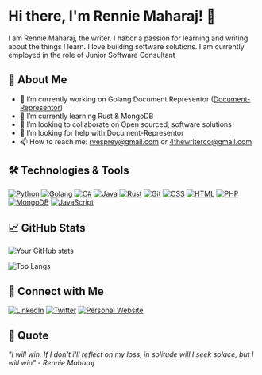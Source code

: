 # Hi there, I'm Rennie Maharaj! 👋

I am Rennie Maharaj, the writer. I habor a passion for learning and writing about the things I learn. I love building software solutions. I am currently employed in the role of Junior Software Consultant

## 🚀 About Me

- 🔭 I’m currently working on Golang Document Representor ([Document-Representor](https://github.com/renniemaharaj/Document-Representor))
- 🌱 I’m currently learning Rust & MongoDB
- 👯 I’m looking to collaborate on Open sourced, software solutions
- 🤔 I’m looking for help with Document-Representor
- 📫 How to reach me: rvesprey@gmail.com or 4thewriterco@gmail.com

## 🛠️ Technologies & Tools

[![Python](https://img.shields.io/badge/python-3.11-blue?style=flat&logo=python)](https://www.python.org/)
[![Golang](https://img.shields.io/badge/go-1.21-green?style=flat&logo=go)](https://go.dev/)
[![C#](https://img.shields.io/badge/c%23-11.0-orange?style=flat&logo=C%23)](https://dotnet.microsoft.com/)
[![Java](https://img.shields.io/badge/java-17-brightgreen?style=flat&logo=java)](https://www.oracle.com/java/)
[![Rust](https://img.shields.io/badge/rust-1.74-purple?style=flat&logo=rust)](https://www.rust-lang.org/)
[![Git](https://img.shields.io/badge/git-%F?style=flat&logo=git)](https://github.com)
[![CSS](https://img.shields.io/badge/css-latest-blueviolet?style=flat&logo=css3)](https://developer.mozilla.org/en-US/docs/Web/CSS)
[![HTML](https://img.shields.io/badge/html-5.4-yellow?style=flat&logo=html5)](https://developer.mozilla.org/en-US/docs/Web/HTML)
[![PHP](https://img.shields.io/badge/php-8.2-violet?style=flat&logo=php)](https://www.php.net/)
[![MongoDB](https://img.shields.io/badge/mongodb-6.1-darkgreen?style=flat&logo=mongodb)](https://www.mongodb.com/)
[![JavaScript](https://img.shields.io/badge/-JavaScript-333333?style=flat&logo=javascript)](https://www.javascript.com/)

## 📈 GitHub Stats

![Your GitHub stats](https://github-readme-stats.vercel.app/api?username=renniemaharaj&show_icons=true&hide_border=true&theme=radical)

![Top Langs](https://github-readme-stats.vercel.app/api/top-langs/?username=renniemaharaj&layout=compact&theme=radical&hide_border=true)

## 🔗 Connect with Me

[![LinkedIn](https://img.shields.io/badge/-LinkedIn-333333?style=flat&logo=linkedin)](https://linkedin.com/in/renniemaharaj)
[![Twitter](https://img.shields.io/badge/-Twitter-333333?style=flat&logo=twitter)](https://twitter.com/irenniemaharaj)
[![Personal Website](https://img.shields.io/badge/-Website-333333?style=flat&logo=google-chrome)](https://thewriterco.com)

<!--## 💼 Featured Projects

### [Project 1](project link)
**Description:** A brief description of Project 1 and what it does.

**Technologies Used:** JavaScript, HTML, CSS

### [Project 2](project link)
**Description:** A brief description of Project 2 and what it does.

**Technologies Used:** Python, Flask, SQLAlchemy

### [Project 3](project link)
**Description:** A brief description of Project 3 and what it does.

**Technologies Used:** Node.js, Express, MongoDB

## 📜 Blog Posts

- [Post Title 1](blog link)
- [Post Title 2](blog link)
- [Post Title 3](blog link)

## 🏆 Achievements

- Achievement 1
- Achievement 2
- Achievement 3-->

<!--## 🎓 Education

- **[Your Degree]** in [Your Field] from [Your University] (Year)

## 📅 Recent Activity-->

<!--START_SECTION:activity
1. ❗️ Closed issue [#1](https://github.com/yourusername/reponame/issues/1) in [renniemaharaj/reponame](https://github.com/yourusername/reponame)
2. 🎉 Merged PR [#2](https://github.com/yourusername/reponame/pull/2) in [renniemaharaj/reponame](https://github.com/yourusername/reponame)
3. 💪 Opened PR [#3](https://github.com/yourusername/reponame/pull/3) in [renniemaharaj/reponame](https://github.com/yourusername/reponame)
<!--END_SECTION:activity-->

## 💬 Quote

*"I will win. If I don't i'll reflect on my loss, in solitude will I seek solace, but I will win" - Rennie Maharaj*

<!--
**yourusername/yourusername** is a ✨ _special_ ✨ repository because its `README.md` (this file) appears on your GitHub profile.
You can click the Preview link to take a look at your changes.
-->
